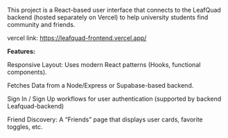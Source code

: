 This project is a React-based user interface that connects to the LeafQuad backend (hosted separately on Vercel) to help university students find community and friends.

vercel link: https://leafquad-frontend.vercel.app/

**Features:**

Responsive Layout: Uses modern React patterns (Hooks, functional components).

Fetches Data from a Node/Express or Supabase-based backend.

Sign In / Sign Up workflows for user authentication (supported by backend Leafquad-backend)

Friend Discovery: A “Friends” page that displays user cards, favorite toggles, etc.
